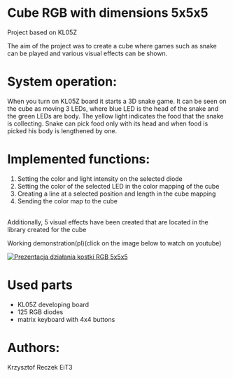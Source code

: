 # **Cube RGB with dimensions 5x5x5**

Project based on KL05Z

The aim of the project was to create a cube where games such as snake can be played and various visual effects can be shown.

# System operation:
When you turn on KL05Z board it starts a 3D snake game. It can be seen on the cube as moving 3 LEDs, where blue LED is the head of the snake and the green LEDs are body. The yellow light indicates the food that the snake is collecting. Snake can pick food only with its head and when food is picked his body is lengthened by one.
<br />


# Implemented functions:
1. Setting the color and light intensity on the selected diode
2. Setting the color of the selected LED in the color mapping of the cube
3. Creating a line at a selected position and length in the cube mapping
4. Sending the color map to the cube
<br />
Additionally, 5 visual effects have been created that are located in the library created for the cube
<br />

Working demonstration(pl)(click on the image below to watch on youtube) 

<p align="center">
  
[![Prezentacja działania kostki RGB 5x5x5](https://i9.ytimg.com/vi_webp/ej48UOplicw/mqdefault.webp?sqp=CKyruIYG&rs=AOn4CLDtBxMOD9hB22tXV5ytPIZJE5BuXA)](https://www.youtube.com/watch?v=ej48UOplicw "Prezentacja działania kostki RGB 5x5x5")
  
</p>

  
# Used parts
- KL05Z developing board
- 125 RGB diodes
- matrix keyboard with 4x4 buttons


# Authors:
Krzysztof Reczek EiT3
